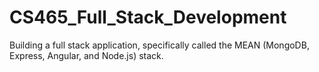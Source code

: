 # CS465_Full_Stack_Development
Building a full stack application, specifically called the MEAN (MongoDB, Express, Angular, and Node.js) stack.
